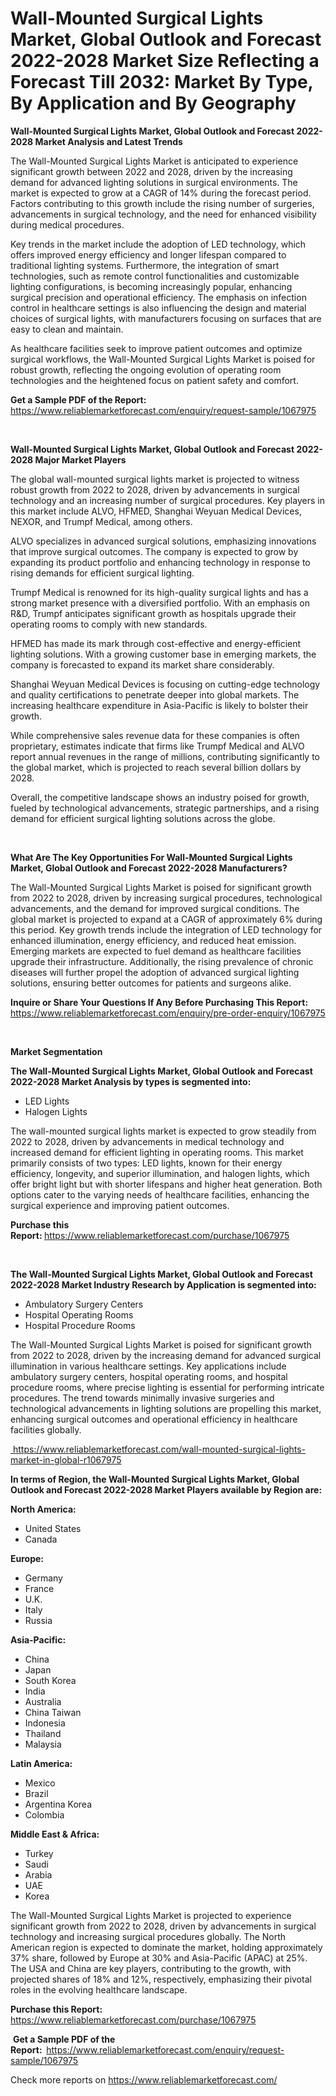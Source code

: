 <p><h1>Wall-Mounted Surgical Lights Market, Global Outlook and Forecast 2022-2028 Market Size Reflecting a Forecast Till 2032: Market By Type, By Application and By Geography</h1></p><p><strong>Wall-Mounted Surgical Lights Market, Global Outlook and Forecast 2022-2028 Market Analysis and Latest Trends</strong></p>
<p><p>The Wall-Mounted Surgical Lights Market is anticipated to experience significant growth between 2022 and 2028, driven by the increasing demand for advanced lighting solutions in surgical environments. The market is expected to grow at a CAGR of 14% during the forecast period. Factors contributing to this growth include the rising number of surgeries, advancements in surgical technology, and the need for enhanced visibility during medical procedures.</p><p>Key trends in the market include the adoption of LED technology, which offers improved energy efficiency and longer lifespan compared to traditional lighting systems. Furthermore, the integration of smart technologies, such as remote control functionalities and customizable lighting configurations, is becoming increasingly popular, enhancing surgical precision and operational efficiency. The emphasis on infection control in healthcare settings is also influencing the design and material choices of surgical lights, with manufacturers focusing on surfaces that are easy to clean and maintain.</p><p>As healthcare facilities seek to improve patient outcomes and optimize surgical workflows, the Wall-Mounted Surgical Lights Market is poised for robust growth, reflecting the ongoing evolution of operating room technologies and the heightened focus on patient safety and comfort.</p></p>
<p><strong>Get a Sample PDF of the Report:&nbsp;</strong> <a href="https://www.reliablemarketforecast.com/enquiry/request-sample/1067975?utm_campaign=3100&utm_medium=2&utm_source=Github&utm_content=ia&utm_term=21032025&utm_id=wall-mounted-surgical-lights-market-global-outlook-and-forecast-2022-2028">https://www.reliablemarketforecast.com/enquiry/request-sample/1067975</a></p>
<p>&nbsp;</p>
<p><strong>Wall-Mounted Surgical Lights Market, Global Outlook and Forecast 2022-2028 Major Market Players</strong></p>
<p><p>The global wall-mounted surgical lights market is projected to witness robust growth from 2022 to 2028, driven by advancements in surgical technology and an increasing number of surgical procedures. Key players in this market include ALVO, HFMED, Shanghai Weyuan Medical Devices, NEXOR, and Trumpf Medical, among others.</p><p>ALVO specializes in advanced surgical solutions, emphasizing innovations that improve surgical outcomes. The company is expected to grow by expanding its product portfolio and enhancing technology in response to rising demands for efficient surgical lighting.</p><p>Trumpf Medical is renowned for its high-quality surgical lights and has a strong market presence with a diversified portfolio. With an emphasis on R&D, Trumpf anticipates significant growth as hospitals upgrade their operating rooms to comply with new standards.</p><p>HFMED has made its mark through cost-effective and energy-efficient lighting solutions. With a growing customer base in emerging markets, the company is forecasted to expand its market share considerably.</p><p>Shanghai Weyuan Medical Devices is focusing on cutting-edge technology and quality certifications to penetrate deeper into global markets. The increasing healthcare expenditure in Asia-Pacific is likely to bolster their growth.</p><p>While comprehensive sales revenue data for these companies is often proprietary, estimates indicate that firms like Trumpf Medical and ALVO report annual revenues in the range of millions, contributing significantly to the global market, which is projected to reach several billion dollars by 2028.</p><p>Overall, the competitive landscape shows an industry poised for growth, fueled by technological advancements, strategic partnerships, and a rising demand for efficient surgical lighting solutions across the globe.</p></p>
<p>&nbsp;</p>
<p><strong>What Are The Key Opportunities For Wall-Mounted Surgical Lights Market, Global Outlook and Forecast 2022-2028 Manufacturers?</strong></p>
<p><p>The Wall-Mounted Surgical Lights Market is poised for significant growth from 2022 to 2028, driven by increasing surgical procedures, technological advancements, and the demand for improved surgical conditions. The global market is projected to expand at a CAGR of approximately 6% during this period. Key growth trends include the integration of LED technology for enhanced illumination, energy efficiency, and reduced heat emission. Emerging markets are expected to fuel demand as healthcare facilities upgrade their infrastructure. Additionally, the rising prevalence of chronic diseases will further propel the adoption of advanced surgical lighting solutions, ensuring better outcomes for patients and surgeons alike.</p></p>
<p><strong>Inquire or Share Your Questions If Any Before Purchasing This Report:</strong> <a href="https://www.reliablemarketforecast.com/enquiry/pre-order-enquiry/1067975?utm_campaign=3100&utm_medium=2&utm_source=Github&utm_content=ia&utm_term=21032025&utm_id=wall-mounted-surgical-lights-market-global-outlook-and-forecast-2022-2028">https://www.reliablemarketforecast.com/enquiry/pre-order-enquiry/1067975</a></p>
<p>&nbsp;</p>
<p><strong>Market Segmentation</strong></p>
<p><strong>The Wall-Mounted Surgical Lights Market, Global Outlook and Forecast 2022-2028 Market Analysis by types is segmented into:</strong></p>
<p><ul><li>LED Lights</li><li>Halogen Lights</li></ul></p>
<p><p>The wall-mounted surgical lights market is expected to grow steadily from 2022 to 2028, driven by advancements in medical technology and increased demand for efficient lighting in operating rooms. This market primarily consists of two types: LED lights, known for their energy efficiency, longevity, and superior illumination, and halogen lights, which offer bright light but with shorter lifespans and higher heat generation. Both options cater to the varying needs of healthcare facilities, enhancing the surgical experience and improving patient outcomes.</p></p>
<p><strong>Purchase this Report:&nbsp;</strong><a href="https://www.reliablemarketforecast.com/purchase/1067975?utm_campaign=3100&utm_medium=2&utm_source=Github&utm_content=ia&utm_term=21032025&utm_id=wall-mounted-surgical-lights-market-global-outlook-and-forecast-2022-2028">https://www.reliablemarketforecast.com/purchase/1067975</a></p>
<p>&nbsp;</p>
<p><strong>The Wall-Mounted Surgical Lights Market, Global Outlook and Forecast 2022-2028 Market Industry Research by Application is segmented into:</strong></p>
<p><ul><li>Ambulatory Surgery Centers</li><li>Hospital Operating Rooms</li><li>Hospital Procedure Rooms</li></ul></p>
<p><p>The Wall-Mounted Surgical Lights Market is poised for significant growth from 2022 to 2028, driven by the increasing demand for advanced surgical illumination in various healthcare settings. Key applications include ambulatory surgery centers, hospital operating rooms, and hospital procedure rooms, where precise lighting is essential for performing intricate procedures. The trend towards minimally invasive surgeries and technological advancements in lighting solutions are propelling this market, enhancing surgical outcomes and operational efficiency in healthcare facilities globally.</p></p>
<p><a href="https://www.reliablemarketforecast.com/wall-mounted-surgical-lights-market-in-global-r1067975?utm_campaign=3100&utm_medium=2&utm_source=Github&utm_content=ia&utm_term=21032025&utm_id=wall-mounted-surgical-lights-market-global-outlook-and-forecast-2022-2028">&nbsp;https://www.reliablemarketforecast.com/wall-mounted-surgical-lights-market-in-global-r1067975</a></p>
<p><strong>In terms of Region, the Wall-Mounted Surgical Lights Market, Global Outlook and Forecast 2022-2028 Market Players available by Region are:</strong></p>
<p>
    <p> <strong> North America: </strong>
        <ul>
            <li>United States</li>
            <li>Canada</li>
        </ul>
        </p> 
    <p> <strong> Europe: </strong>
        <ul>
            <li>Germany</li>
            <li>France</li>
            <li>U.K.</li>
            <li>Italy</li>
            <li>Russia</li>
        </ul>
        </p> 
    <p> <strong> Asia-Pacific: </strong>
        <ul>
            <li>China</li>
            <li>Japan</li>
            <li>South Korea</li>
            <li>India</li>
            <li>Australia</li>
            <li>China Taiwan</li>
            <li>Indonesia</li>
            <li>Thailand</li>
            <li>Malaysia</li>
        </ul>
        </p> 
    <p> <strong> Latin America: </strong>
        <ul>
            <li>Mexico</li>
            <li>Brazil</li>
            <li>Argentina Korea</li>
            <li>Colombia</li>
        </ul>
        </p> 
    <p> <strong> Middle East & Africa: </strong>
        <ul>
            <li>Turkey</li>
            <li>Saudi</li>
            <li>Arabia</li>
            <li>UAE</li>
            <li>Korea</li>
        </ul>
    </p>
    </p>
<p><p>The Wall-Mounted Surgical Lights Market is projected to experience significant growth from 2022 to 2028, driven by advancements in surgical technology and increasing surgical procedures globally. The North American region is expected to dominate the market, holding approximately 37% share, followed by Europe at 30% and Asia-Pacific (APAC) at 25%. The USA and China are key players, contributing to the growth, with projected shares of 18% and 12%, respectively, emphasizing their pivotal roles in the evolving healthcare landscape.</p></p>
<p><strong>Purchase this Report: </strong><a href="https://www.reliablemarketforecast.com/purchase/1067975?utm_campaign=3100&utm_medium=2&utm_source=Github&utm_content=ia&utm_term=21032025&utm_id=wall-mounted-surgical-lights-market-global-outlook-and-forecast-2022-2028">https://www.reliablemarketforecast.com/purchase/1067975</a></p>
<p>&nbsp;<strong>Get a Sample PDF of the Report:&nbsp;&nbsp;</strong><a href="https://www.reliablemarketforecast.com/enquiry/request-sample/1067975?utm_campaign=3100&utm_medium=2&utm_source=Github&utm_content=ia&utm_term=21032025&utm_id=wall-mounted-surgical-lights-market-global-outlook-and-forecast-2022-2028">https://www.reliablemarketforecast.com/enquiry/request-sample/1067975</a></p>
<p><strong></strong></p>
<p>Check more reports on <a href="https://www.reliablemarketforecast.com/?utm_campaign=3100&utm_medium=2&utm_source=Github&utm_content=ia&utm_term=21032025&utm_id=wall-mounted-surgical-lights-market-global-outlook-and-forecast-2022-2028">https://www.reliablemarketforecast.com/</a></p>